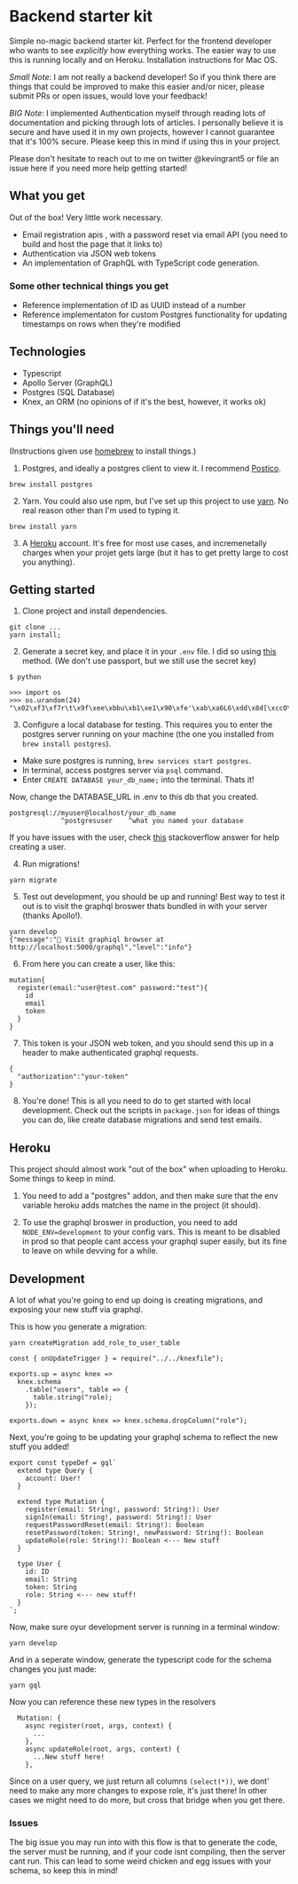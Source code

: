 # Backend starter kit

Simple no-magic backend starter kit. Perfect for the frontend developer who wants to see *explicitly* how everything works. The easier way to use this is running locally and on Heroku. Installation instructions for Mac OS.

_Small Note_: I am not really a backend developer! So if you think there are things that could be improved to make this easier and/or nicer, please submit PRs or open issues, would love your feedback!

_BIG Note_: I implemented Authentication myself through reading lots of documentation and picking through lots of articles. I personally believe it is secure and have used it in my own projects, however I cannot guarantee that it's 100% secure. Please keep this in mind if using this in your project.

Please don't hesitate to reach out to me on twitter @kevingrant5 or file an issue here if you need more help getting started!

## What you get

Out of the box! Very little work necessary.

- Email registration apis , with a password reset via email API (you need to build and host the page that it links to)
- Authentication via JSON web tokens
- An implementation of GraphQL with TypeScript code generation.

### Some other technical things you get

- Reference implementation of ID as UUID instead of a number
- Reference implementaton for custom Postgres functionality for updating timestamps on rows when they're modified

## Technologies

- Typescript
- Apollo Server (GraphQL)
- Postgres (SQL Database)
- Knex, an ORM (no opinions of if it's the best, however, it works ok)

## Things you'll need

(Instructions given use [homebrew](https://brew.sh/) to install things.)

1. Postgres, and ideally a postgres client to view it. I recommend [Postico](https://eggerapps.at/postico/).

```
brew install postgres
```

2. Yarn. You could also use npm, but I've set up this project to use [yarn](https://classic.yarnpkg.com/en/docs/install/#mac-stable). No real reason other than I'm used to typing it.

```
brew install yarn
```

3. A [Heroku](http://heroku.com/) account. It's free for most use cases, and incremenetally charges when your projet gets large (but it has to get pretty large to cost you anything).

## Getting started

1. Clone project and install dependencies.

```
git clone ...
yarn install;
```

2. Generate a secret key, and place it in your `.env` file. I did so using [this](https://mherman.org/blog/node-passport-and-postgres/) method. (We don't use passport, but we still use the secret key)

```
$ python

>>> import os
>>> os.urandom(24)
"\x02\xf3\xf7r\t\x9f\xee\xbbu\xb1\xe1\x90\xfe'\xab\xa6L6\xdd\x8d[\xccO\xfe"
```

3. Configure a local database for testing. This requires you to enter the postgres server running on your machine (the one you installed from `brew install postgres`).

- Make sure postgres is running, `brew services start postgres`.
- In terminal, access postgres server via `psql` command.
- Enter `CREATE DATABASE your_db_name;` into the terminal. Thats it!

Now, change the DATABASE_URL in .env to this db that you created.

```
postgresql://myuser@localhost/your_db_name
             ^postgresuser    ^what you named your database
```

If you have issues with the user, check [this](https://stackoverflow.com/questions/30641512/create-database-from-command-line) stackoverflow answer for help creating a user.

4. Run migrations!

```
yarn migrate
```

5. Test out development, you should be up and running! Best way to test it out is to visit the graphql broswer thats bundled in with your server (thanks Apollo!).

```
yarn develop
{"message":"🚀 Visit graphiql browser at http://localhost:5000/graphql","level":"info"}
```

6. From here you can create a user, like this:

```
mutation{
  register(email:"user@test.com" password:"test"){
    id
    email
    token
  }
}
```

7. This token is your JSON web token, and you should send this up in a header to make authenticated graphql requests.

```
{
  "authorization":"your-token"
}
```

8. You're done! This is all you need to do to get started with local development. Check out the scripts in `package.json` for ideas of things you can do, like create database migrations and send test emails.

## Heroku

This project should almost work "out of the box" when uploading to Heroku. Some things to keep in mind.

1. You need to add a "postgres" addon, and then make sure that the env variable heroku adds matches the name in the project (it should).

2. To use the graphql broswer in production, you need to add `NODE_ENV=development` to your config vars. This is meant to be disabled in prod so that people cant access your graphql super easily, but its fine to leave on while devving for a while.

## Development

A lot of what you're going to end up doing is creating migrations, and exposing your new stuff via graphql.

This is how you generate a migration:

```
yarn createMigration add_role_to_user_table
```

```
const { onUpdateTrigger } = require("../../knexfile");

exports.up = async knex =>
  knex.schema
    .table("users", table => {
      table.string("role);
    });

exports.down = async knex => knex.schema.dropColumn("role");

```

Next, you're going to be updating your graphql schema to reflect the new stuff you added!

```
export const typeDef = gql`
  extend type Query {
    account: User!
  }

  extend type Mutation {
    register(email: String!, password: String!): User
    signIn(email: String!, password: String!): User
    requestPasswordReset(email: String!): Boolean
    resetPassword(token: String!, newPassword: String!): Boolean
    updateRole(role: String!): Boolean <--- New stuff
  }

  type User {
    id: ID
    email: String
    token: String
    role: String <--- new stuff!
  }
`;
```

Now, make sure oyur development server is running in a terminal window:

```
yarn develop
```

And in a seperate window, generate the typescript code for the schema changes you just made:

```
yarn gql
```

Now you can reference these new types in the resolvers

```
  Mutation: {
    async register(root, args, context) {
      ...
    },
    async updateRole(root, args, context) {
      ...New stuff here!
    },
```

Since on a user query, we just return all columns `(select(*))`, we dont' need to make any more changes to expose role, it's just there! In other cases we might need to do more, but cross that bridge when you get there.

### Issues

The big issue you may run into with this flow is that to generate the code, the server must be running, and if your code isnt compiling, then the server cant run. This can lead to some weird chicken and egg issues with your schema, so keep this in mind!
